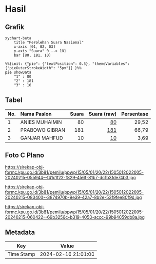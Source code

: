 # Hasil

## Grafik

```mermaid
xychart-beta
    title "Perolehan Suara Nasional"
    x-axis [01, 02, 03]
    y-axis "Suara" 0 --> 181
    bar [80, 181, 10]
```

```mermaid
%%{init: {"pie": {"textPosition": 0.5}, "themeVariables": {"pieOuterStrokeWidth": "5px"}} }%%
pie showData
    "1" : 80
    "2" : 181
    "3" : 10
```

## Tabel

| No. | Nama Paslon    | Suara | Suara (raw) | Persentase |
|:--- |:-------------- | -----:| -----------:| ----------:|
| 1   | ANIES MUHAIMIN | 80    | [80][p-1]   | 29,52      |
| 2   | PRABOWO GIBRAN | 181   | [181][p-2]  | 66,79      |
| 3   | GANJAR MAHFUD  | 10    | [10][p-3]   | 3,69       |


[p-1]: https://github.com/gigit-pemilu/pemilu-2024/blob/main/pilpres/hitung-suara/sub/15-jambi/sub/05--muaro-jambi/sub/01-jambi-luar-kota/sub/2022-pematang-gajah/sub/005-tps/sub/paslon-1.txt
[p-2]: https://github.com/gigit-pemilu/pemilu-2024/blob/main/pilpres/hitung-suara/sub/15-jambi/sub/05--muaro-jambi/sub/01-jambi-luar-kota/sub/2022-pematang-gajah/sub/005-tps/sub/paslon-2.txt
[p-3]: https://github.com/gigit-pemilu/pemilu-2024/blob/main/pilpres/hitung-suara/sub/15-jambi/sub/05--muaro-jambi/sub/01-jambi-luar-kota/sub/2022-pematang-gajah/sub/005-tps/sub/paslon-3.txt

## Foto C Plano

https://sirekap-obj-formc.kpu.go.id/3b81/pemilu/ppwp/15/05/01/20/22/1505012022005-20240215-055944--f41c1f22-f829-456f-81b7-dc1b3fde74b3.jpg

https://sirekap-obj-formc.kpu.go.id/3b81/pemilu/ppwp/15/05/01/20/22/1505012022005-20240215-083400--3874970b-9e39-42a7-8b2e-53f9fee80f9d.jpg

https://sirekap-obj-formc.kpu.go.id/3b81/pemilu/ppwp/15/05/01/20/22/1505012022005-20240215-060422--69b3256c-b319-4050-accc-99b94059db8a.jpg


## Metadata

| Key        | Value               |
| ---------- | ------------------- |
| Time Stamp | 2024-02-16 21:01:00 |



